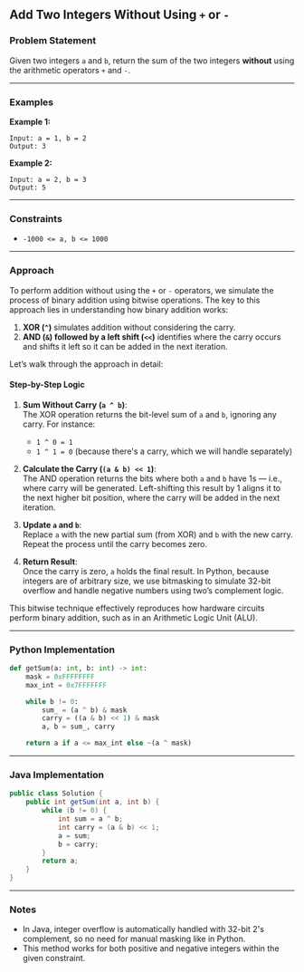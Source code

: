 ## Add Two Integers Without Using `+` or `-`

### Problem Statement
Given two integers `a` and `b`, return the sum of the two integers **without** using the arithmetic operators `+` and `-`.

---

### Examples

**Example 1:**
```
Input: a = 1, b = 2  
Output: 3
```

**Example 2:**
```
Input: a = 2, b = 3  
Output: 5
```

---

### Constraints
- `-1000 <= a, b <= 1000`

---

### Approach
To perform addition without using the `+` or `-` operators, we simulate the process of binary addition using bitwise operations. The key to this approach lies in understanding how binary addition works:

1. **XOR (`^`)** simulates addition without considering the carry.
2. **AND (`&`) followed by a left shift (`<<`)** identifies where the carry occurs and shifts it left so it can be added in the next iteration.

Let’s walk through the approach in detail:

#### Step-by-Step Logic

1. **Sum Without Carry (`a ^ b`)**:  
   The XOR operation returns the bit-level sum of `a` and `b`, ignoring any carry. For instance:
   - `1 ^ 0 = 1`
   - `1 ^ 1 = 0` (because there's a carry, which we will handle separately)

2. **Calculate the Carry (`(a & b) << 1`)**:  
   The AND operation returns the bits where both `a` and `b` have 1s — i.e., where carry will be generated. Left-shifting this result by 1 aligns it to the next higher bit position, where the carry will be added in the next iteration.

3. **Update `a` and `b`**:  
   Replace `a` with the new partial sum (from XOR) and `b` with the new carry. Repeat the process until the carry becomes zero.

4. **Return Result**:  
   Once the carry is zero, `a` holds the final result. In Python, because integers are of arbitrary size, we use bitmasking to simulate 32-bit overflow and handle negative numbers using two’s complement logic.

This bitwise technique effectively reproduces how hardware circuits perform binary addition, such as in an Arithmetic Logic Unit (ALU).

---

### Python Implementation
```python
def getSum(a: int, b: int) -> int:
    mask = 0xFFFFFFFF
    max_int = 0x7FFFFFFF

    while b != 0:
        sum_ = (a ^ b) & mask
        carry = ((a & b) << 1) & mask
        a, b = sum_, carry

    return a if a <= max_int else ~(a ^ mask)
```

---

### Java Implementation
```java
public class Solution {
    public int getSum(int a, int b) {
        while (b != 0) {
            int sum = a ^ b;
            int carry = (a & b) << 1;
            a = sum;
            b = carry;
        }
        return a;
    }
}
```

---

### Notes
- In Java, integer overflow is automatically handled with 32-bit 2's complement, so no need for manual masking like in Python.
- This method works for both positive and negative integers within the given constraint.

